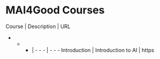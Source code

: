 # MAI4Good Courses

Course | Description | URL
- - - | - - - | - - -
Introduction | Introduction to AI | https
